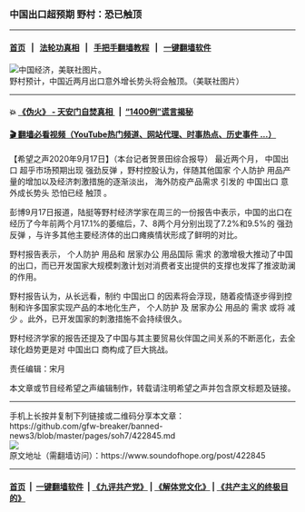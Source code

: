### 中国出口超预期  野村：恐已触顶
------------------------

#### [首页](https://github.com/gfw-breaker/banned-news3/blob/master/README.md) &nbsp;&nbsp;|&nbsp;&nbsp; [法轮功真相](https://github.com/begood0513/basic/blob/master/README.md)  &nbsp;&nbsp;|&nbsp;&nbsp; [手把手翻墙教程](https://github.com/gfw-breaker/guides/wiki)  &nbsp;&nbsp;|&nbsp;&nbsp; [一键翻墙软件](https://github.com/gfw-breaker/nogfw/blob/master/README.md)  



<div><img alt="中国经济，美联社图片。" src="https://img.soundofhope.org/2020-02/1580851498638.jpg"/>
<br/><figcaption class="caption">
 野村预计，中国近两月出口意外增长势头将会触顶。（美联社图片）
</figcaption></div><hr/>

#### 💥 [《伪火》 - 天安门自焚真相 ](http://158.247.195.190:10000/videos/blog/weihuo.html)&nbsp; |&nbsp; [“1400例”谎言揭秘  ](http://158.247.195.190:10000/videos/blog/jiexi1400.html)

#### [ 🎬  翻墙必看视频（YouTube热门频道、网站代理、时事热点、历史事件 ...）](https://github.com/gfw-breaker/links/blob/master/banned.md)

<div><div class="Content__Wrapper sc-1bvya0-0 grZQxZ">
 <p class="meta-top">
  <span class="meta">
   【希望之声2020年9月17日】（本台记者贺景田综合报导）
  </span>
  最近两个月，
  <ok href="/term/102505">
   中国出口
  </ok>
  超乎市场预期出现
  <ok href="/term/376609">
   强劲反弹
  </ok>
  ，野村控股认为，伴随其他国家
  <ok href="/term/223039">
   个人防护
  </ok>
  用品产量的增加以及经济刺激措施的逐渐淡出，
  <ok href="/term/377899">
   海外防疫产品需求
  </ok>
  引发的
  <ok href="/term/102505">
   中国出口
  </ok>
  <ok href="/term/377893">
   意外成长势头
  </ok>
  恐怕已经
  <ok href="/term/377896">
   触顶
  </ok>
  。
 </p>
 <p>
  彭博9月17日报道，陆挺等野村经济学家在周三的一份报告中表示，中国的出口在经历了今年前两个月17.1%的萎缩后，7、8两个月分别出现了7.2%和9.5%的
  <ok href="/term/376609">
   强劲反弹
  </ok>
  ，与许多其他主要经济体的出口瘫痪情状形成了鲜明的对比。
 </p>
 <div class="AD_Embed__Wrap-sc-1xslmin-0 igMuqX module desktop">
  <div>
  </div>
 </div>
 <p>
  野村报告表示，
  <ok href="/term/223039">
   个人防护
  </ok>
  用品和
  <ok href="/term/258685">
   居家办公
  </ok>
  用品国际
  <ok href="/term/2449">
   需求
  </ok>
  的激增极大推动了中国的出口，而已开发国家大规模刺激计划对消费者支出提供的支撑也发挥了推波助澜的作用。
 </p>
 <p>
  野村报告认为，从长远看，制约
  <ok href="/term/102505">
   中国出口
  </ok>
  的因素将会浮现，随着疫情逐步得到控制和许多国家实现产品的本地化生产，
  <ok href="/term/223039">
   个人防护
  </ok>
  及
  <ok href="/term/258685">
   居家办公
  </ok>
  用品的
  <ok href="/term/2449">
   需求
  </ok>
  或将
  <ok href="/term/20999">
   减少
  </ok>
  。此外，已开发国家的刺激措施不会持续很久。
 </p>
 <p>
  野村经济学家的报告还提及了中国与其主要贸易伙伴国之间关系的不断恶化，去全球化趋势更是对
  <ok href="/term/102505">
   中国出口
  </ok>
  商构成了巨大挑战。
 </p>
 <p class="meta-btm">
  责任编辑：宋月
 </p>
 <p class="meta-btm">
  本文章或节目经希望之声编辑制作，转载请注明希望之声并包含原文标题及链接。
 </p>
</div>
</div>
<hr/>
手机上长按并复制下列链接或二维码分享本文章：<br/>
https://github.com/gfw-breaker/banned-news3/blob/master/pages/soh7/422845.md <br/>
<a href='https://github.com/gfw-breaker/banned-news3/blob/master/pages/soh7/422845.md'><img src='https://github.com/gfw-breaker/banned-news3/blob/master/pages/soh7/422845.md.png'/></a> <br/>
原文地址（需翻墙访问）：https://www.soundofhope.org/post/422845


------------------------
#### [首页](https://github.com/gfw-breaker/banned-news3/blob/master/README.md) &nbsp;|&nbsp; [一键翻墙软件](https://github.com/gfw-breaker/nogfw/blob/master/README.md) &nbsp;| [《九评共产党》](https://github.com/gfw-breaker/9ping.md/blob/master/README.md#九评之一评共产党是什么) | [《解体党文化》](https://github.com/gfw-breaker/jtdwh.md/blob/master/README.md) | [《共产主义的终极目的》](https://github.com/gfw-breaker/gczydzjmd.md/blob/master/README.md)


<img src='http://gfw-breaker.win/banned-news3/pages/soh7/422845.md' width='0px' height='0px'/>